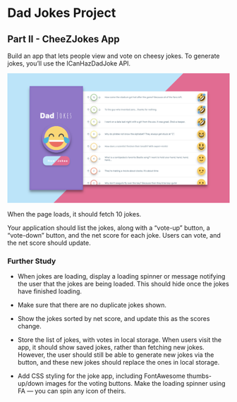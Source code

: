 # Dad Jokes Project

## Part II - CheeZJokes App

Build an app that lets people view and vote on cheesy jokes. To generate jokes, you’ll use the ICanHazDadJoke API.

![Dad Jokes Project](./src/assets/jokes.png)

When the page loads, it should fetch 10 jokes.

Your application should list the jokes, along with a “vote-up” button, a “vote-down” button, and the net score for each joke. Users can vote, and the net score should update.

### Further Study

* When jokes are loading, display a loading spinner or message notifying the user that the jokes are being loaded. This should hide once the jokes have finished loading.

* Make sure that there are no duplicate jokes shown.

* Show the jokes sorted by net score, and update this as the scores change.

* Store the list of jokes, with votes in local storage. When users visit the app, it should show saved jokes, rather than fetching new jokes. However, the user should still be able to generate new jokes via the button, and these new jokes should replace the ones in local storage.

* Add CSS styling for the joke app, including FontAwesome thumbs-up/down images for the voting buttons. Make the loading spinner using FA — you can spin any icon of theirs.
